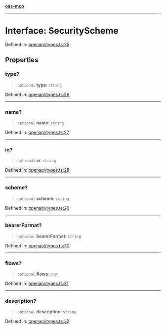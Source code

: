 [**oas-mcp**](../README.md)

***

# Interface: SecurityScheme

Defined in: [openapi/types.ts:25](https://github.com/elwizard33/oas-mcp/blob/7cf9d567cc88511dc791c0b4404a83049800ec70/src/openapi/types.ts#L25)

## Properties

### type?

> `optional` **type**: `string`

Defined in: [openapi/types.ts:26](https://github.com/elwizard33/oas-mcp/blob/7cf9d567cc88511dc791c0b4404a83049800ec70/src/openapi/types.ts#L26)

***

### name?

> `optional` **name**: `string`

Defined in: [openapi/types.ts:27](https://github.com/elwizard33/oas-mcp/blob/7cf9d567cc88511dc791c0b4404a83049800ec70/src/openapi/types.ts#L27)

***

### in?

> `optional` **in**: `string`

Defined in: [openapi/types.ts:28](https://github.com/elwizard33/oas-mcp/blob/7cf9d567cc88511dc791c0b4404a83049800ec70/src/openapi/types.ts#L28)

***

### scheme?

> `optional` **scheme**: `string`

Defined in: [openapi/types.ts:29](https://github.com/elwizard33/oas-mcp/blob/7cf9d567cc88511dc791c0b4404a83049800ec70/src/openapi/types.ts#L29)

***

### bearerFormat?

> `optional` **bearerFormat**: `string`

Defined in: [openapi/types.ts:30](https://github.com/elwizard33/oas-mcp/blob/7cf9d567cc88511dc791c0b4404a83049800ec70/src/openapi/types.ts#L30)

***

### flows?

> `optional` **flows**: `any`

Defined in: [openapi/types.ts:31](https://github.com/elwizard33/oas-mcp/blob/7cf9d567cc88511dc791c0b4404a83049800ec70/src/openapi/types.ts#L31)

***

### description?

> `optional` **description**: `string`

Defined in: [openapi/types.ts:32](https://github.com/elwizard33/oas-mcp/blob/7cf9d567cc88511dc791c0b4404a83049800ec70/src/openapi/types.ts#L32)
